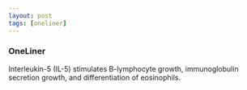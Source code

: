 ```yaml
---
layout: post
tags: [oneliner]
---
```



### OneLiner

Interleukin-5 (IL-5) stimulates B-lymphocyte growth, immunoglobulin secretion growth, and differentiation of eosinophils.
